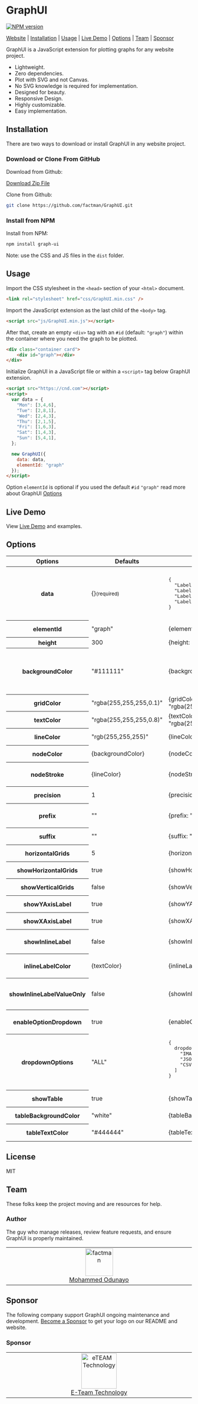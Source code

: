 # GraphUI

[![NPM version][GraphUI-image]](https://github.com/factman/GraphUI#readme)

[Website](https://github.com/factman/GraphUI#readme) |
[Installation](https://github.com/factman/GraphUI#installation) |
[Usage](https://github.com/factman/GraphUI#usage) |
[Live Demo](https://github.com/factman/GraphUI#live-demo) |
[Options](https://github.com/factman/GraphUI#options) |
[Team](https://github.com/factman/GraphUI#team) |
[Sponsor](https://github.com/factman/GraphUI#sponsor)

GraphUI is a JavaScript extension for plotting graphs for any website project.

* Lightweight.
* Zero dependencies.
* Plot with SVG and not Canvas.
* No SVG knowledge is required for implementation.
* Designed for beauty.
* Responsive Design.
* Highly customizable.
* Easy implementation.

## Installation

There are two ways to download or install GraphUI in any website project.

### Download or Clone From GitHub

Download from Github:

[Download Zip File](https://github.com/factman/GraphUI/archive/master.zip)

Clone from Github:

```bash
git clone https://github.com/factman/GraphUI.git
```

### Install from NPM

Install from NPM:

```bash
npm install graph-ui
```

Note: use the CSS and JS files in the `dist` folder.

## Usage

Import the CSS stylesheet in the `<head>` section of your `<html>` document.

```html
<link rel="stylesheet" href="css/GraphUI.min.css" />
```

Import the JavaScript extension as the last child of the `<body>` tag.

```html
<script src="js/GraphUI.min.js"></script>
```

After that, create an empty `<div>` tag with an `#id` (default: `"graph"`) within the container where you need the graph to be plotted.

```html
<div class="container card">
    <div id="graph"></div>
</div>
```

Initialize GraphUI in a JavaScript file or within a `<script>` tag below GraphUI extension.

```html
<script src="https://cnd.com"></script>
<script>
  var data = {
    "Mon": [3,4,6],
    "Tue": [2,8,1],
    "Wed": [2,4,3],
    "Thu": [2,1,5],
    "Fri": [1,6,3],
    "Sat": [1,4,3],
    "Sun": [5,4,1],
  };

  new GraphUI({
    data: data,
    elementId: "graph"
  });
</script>
```

Option `elementId` is optional if you used the default `#id` `"graph"` read more about GraphUI [Options](https://github.com/factman/GraphUI#options)

## Live Demo

View
[Live Demo](https://github.com/factman/GraphUI#live-demo)
and examples.

## Options

<table>
  <thead>
    <tr>
      <th>Options</th>
      <th>Defaults</th>
      <th>Usage</th>
      <th>Descriptions</th>
    </tr>
  </thead>
  <tbody>
    <tr>
      <th>data</th>
      <td>
        {}<small>(required)</small>
      </td>
      <td>
        <pre>{
  "Label 1": [1,2,...],
  "Label 2": "1,2,...",
  "Label 3": 3,
  "Label 4": "3"
}</pre>
      </td>
      <td>
        Supply an object using the graph labels as the properties of the object in quotes "Label 1", and supply (<b>array</b> or <b>string</b> or <b>number</b>) as the value of each label.
      </td>
    </tr>
    <tr>
      <th>elementId</th>
      <td>"graph"</td>
      <td>{elementId: "graphId"}</td>
      <td>Element #id to plot the graph.</td>
    </tr>
    <tr>
      <th>height</th>
      <td>300</td>
      <td>{height: 300}</td>
      <td>Height of the graph in px.</td>
    </tr>
    <tr>
      <th>backgroundColor</th>
      <td>"#111111"</td>
      <td>{backgroundColor: "#111111"}</td>
      <td>Background color of the graph in as (<b>Hex</b>: "#111111" or <b>Color Name</b>: "darkblue" or <b>RGB|RGBA</b>: "rgba(0,0,0,0.5)").</td>
    </tr>
    <tr>
      <th>gridColor</th>
      <td>"rgba(255,255,255,0.1)"</td>
      <td>{gridColor: "rgba(255,255,255,0.1)"}</td>
      <td>Color for the grid lines in the graph.</td>
    </tr>
    <tr>
      <th>textColor</th>
      <td>"rgba(255,255,255,0.8)"</td>
      <td>{textColor: "rgba(255,255,255,0.8)"}</td>
      <td>Color for the texts in the graph.</td>
    </tr>
    <tr>
      <th>lineColor</th>
      <td>"rgb(255,255,255)"</td>
      <td>{lineColor: "rgb(255,255,255)"}</td>
      <td>Color for the plotted line in the graph.</td>
    </tr>
    <tr>
      <th>nodeColor</th>
      <td>{backgroundColor}</td>
      <td>{nodeColor: "black"}</td>
      <td>Color for each node on the plotted line in the graph.</td>
    </tr>
    <tr>
      <th>nodeStroke</th>
      <td>{lineColor}</td>
      <td>{nodeStroke: "white"}</td>
      <td>Stroke Color for each node on the plotted line in the graph.</td>
    </tr>
    <tr>
      <th>precision</th>
      <td>1</td>
      <td>{precision: 2}</td>
      <td>Number of decimals of each value plotted.</td>
    </tr>
    <tr>
      <th>prefix</th>
      <td>""</td>
      <td>{prefix: "$"}</td>
      <td>A string to prepends at the beginning of each value plotted.</td>
    </tr>
    <tr>
      <th>suffix</th>
      <td>""</td>
      <td>{suffix: "km/h"}</td>
      <td>A string to append at the end of each value plotted.</td>
    </tr>
    <tr>
      <th>horizontalGrids</th>
      <td>5</td>
      <td>{horizontalGrids: 10}</td>
      <td>Number of horizontal grid lines to display.</td>
    </tr>
    <tr>
      <th>showHorizontalGrids</th>
      <td>true</td>
      <td>{showHorizontalGrids: true}</td>
      <td>Show or hide horizontal grid lines on the graph.</td>
    </tr>
    <tr>
      <th>showVerticalGrids</th>
      <td>false</td>
      <td>{showVerticalGrids: true}</td>
      <td>Show or hide vertical grid lines on the graph.</td>
    </tr>
    <tr>
      <th>showYAxisLabel</th>
      <td>true</td>
      <td>{showYAxisLabel: true}</td>
      <td>Show or hide YAxis Labels on the graph.</td>
    </tr>
    <tr>
      <th>showXAxisLabel</th>
      <td>true</td>
      <td>{showXAxisLabel: true}</td>
      <td>Show or hide XAxis Labels on the graph.</td>
    </tr>
    <tr>
      <th>showInlineLabel</th>
      <td>false</td>
      <td>{showInlineLabel: true}</td>
      <td>Show or hide inline Labels on each node of the graph.</td>
    </tr>
    <tr>
      <th>inlineLabelColor</th>
      <td>{textColor}</td>
      <td>{inlineLabelColor: "gray"}</td>
      <td>Color of the inline Labels on each node of the graph.</td>
    </tr>
    <tr>
      <th>showInlineLabelValueOnly</th>
      <td>false</td>
      <td>{showInlineLabelValueOnly: true}</td>
      <td>Show or hide graph labels for inline Label values (<b>false</b> Label 1: $20.00 | <b>true</b> $20.00).</td>
    </tr>
    <tr>
      <th>enableOptionDropdown</th>
      <td>true</td>
      <td>{enableOptionDropdown: true}</td>
      <td>Enable or disable the graph option dropdown menu.</td>
    </tr>
    <tr>
      <th>dropdownOptions</th>
      <td>"ALL"</td>
      <td>
        <pre>{
  dropdownOptions: [
    "IMAGE | Download as PNG image",
    "JSON | Download as Json file",
    "CSV | Download as CSV file"
  ]
}
      </td>
      <td>Enable specific option in the dropdown menu by specifying it in an array of string (["IMAGE","JSON","CSV"]) the label after the pipe character (|) is optional.</td>
    </tr>
    <tr>
      <th>showTable</th>
      <td>true</td>
      <td>{showTable: true}</td>
      <td>Show or hide the graph table.</td>
    </tr>
    <tr>
      <th>tableBackgroundColor</th>
      <td>"white"</td>
      <td>{tableBackgroundColor: "white"}</td>
      <td>Background color for the graph table.</td>
    </tr>
    <tr>
      <th>tableTextColor</th>
      <td>"#444444"</td>
      <td>{tableTextColor: "#444444"}</td>
      <td>Text color for the graph table.</td>
    </tr>
  </tbody>
</table>

## License

MIT

## Team

These folks keep the project moving and are resources for help.

### Author

The guy who manage releases, review feature requests, and ensure GraphUI is properly maintained.

<table>
  <tbody>
    <tr>
      <td align="center" valign="top" width="11%">
        <a href="https://github.com/factman">
          <img src="https://avatars2.githubusercontent.com/u/11985531?s=460&v=4" alt="factman" width="75" height="75">
          <br />
          Mohammed Odunayo
        </a>
      </td>
    </tr>
  </tbody>
</table>

## Sponsor

The following company support GraphUI ongoing maintenance and development. [Become a Sponsor](mailto:factman60@gmail.com) to get your logo on our README and website.

<h3>Sponsor</h3>
<table>
  <tbody>
    <tr>
      <td align="center" valign="top" width="11%">
        <a href="https://github.com/eTEAM-Technology/">
          <img src="https://avatars1.githubusercontent.com/u/34057414?s=200&v=4" alt="eTEAM Technology" height="96" />
          <br />
          E-Team Technology
        </a>
      </td>
    </tr>
  </tbody>
</table>

[GraphUI-image]: https://img.shields.io/badge/GraphUI-v1.0.0-blue.svg
